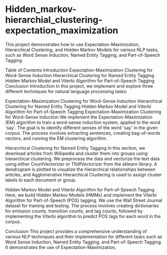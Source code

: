 # Hidden_markov-hierarchial_clustering-expectation_maximization
This project demonstrates how to use Expectation-Maximization, Hierarchical Clustering, and Hidden Markov Models for various NLP tasks, such as Word Sense Induction, Named Entity Tagging, and Part-of-Speech Tagging

Table of Contents
Introduction
Expectation-Maximization Clustering for Word-Sense Induction
Hierarchical Clustering for Named Entity Tagging
Hidden Markov Model and Viterbi Algorithm for Part-of-Speech Tagging
Conclusion
Introduction <a name="introduction"></a>
In this project, we implement and explore three different techniques for natural language processing tasks:

Expectation-Maximization Clustering for Word-Sense Induction
Hierarchical Clustering for Named Entity Tagging
Hidden Markov Model and Viterbi Algorithm for Part-of-Speech Tagging
Expectation-Maximization Clustering for Word-Sense Induction <a name="em-clustering"></a>
We implement the Expectation-Maximization (EM) algorithm to train a word-sense induction system, applied to the word 'say'. The goal is to identify different senses of the word 'say' in the given corpus. The process involves extracting sentences, creating bag-of-words vectors, and running the EM clustering algorithm.

Hierarchical Clustering for Named Entity Tagging <a name="hierarchical-clustering"></a>
In this section, we download articles from Wikipedia and cluster them into groups using hierarchical clustering. We preprocess the data and vectorize the text data using either CountVectorizer or TfidfVectorizer from the sklearn library. A dendrogram is plotted to visualize the hierarchical relationships between articles, and Agglomerative Hierarchical Clustering is used to assign cluster labels to each document or group.

Hidden Markov Model and Viterbi Algorithm for Part-of-Speech Tagging <a name="hmm-viterbi"></a>
Here, we build Hidden Markov Models (HMMs) and implement the Viterbi Algorithm for Part-of-Speech (POS) tagging. We use the Wall Street Journal dataset for training and testing. The process involves creating dictionaries for emission counts, transition counts, and tag counts, followed by implementing the Viterbi algorithm to predict POS tags for each word in the corpus.

Conclusion <a name="conclusion"></a>
This project provides a comprehensive understanding of various NLP techniques and their implementation for different tasks such as Word Sense Induction, Named Entity Tagging, and Part-of-Speech Tagging. It demonstrates the use of Expectation-Maximization, 
